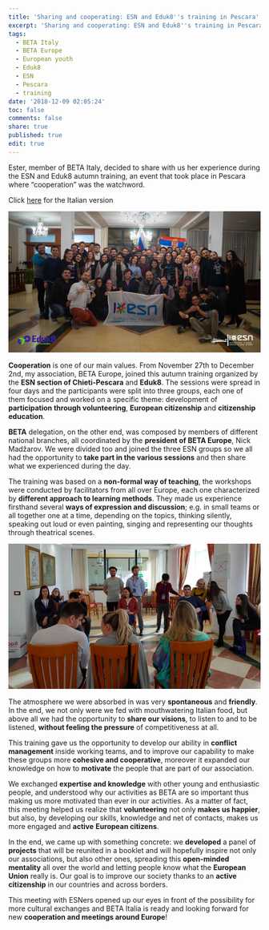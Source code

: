 ```yaml
---
title: 'Sharing and cooperating: ESN and Eduk8''s training in Pescara'
excerpt: 'Sharing and cooperating: ESN and Eduk8''s training in Pescara'
tags:
  - BETA Italy
  - BETA Europe
  - European youth
  - Eduk8
  - ESN
  - Pescara
  - training
date: '2018-12-09 02:05:24'
toc: false
comments: false
share: true
published: true
edit: true
---
```

Ester, member of BETA Italy, decided to share with us her experience during the ESN and Eduk8 autumn training, an event that took place in Pescara where “cooperation” was the watchword. 

Click [here](https://italy.beta-europe.org/2018/12/09/condivisione-e-cooperazione-il-training-di-esn-e-eduk8-a-pescara/) for the Italian version

![null](/assets/images/schermata-2018-12-09-alle-13.41.11.png)

**Cooperation** is one of our main values. From November 27th to December 2nd, my association, BETA Europe,  joined this autumn training organized by the **ESN section of Chieti-Pescara** and **Eduk8**. The sessions were spread in four days and the participants were split into three groups,  each one of them focused and worked on a specific theme: development of **participation through volunteering**, **European citizenship** and **citizenship education**.  

**BETA** delegation, on the other end, was composed by members of different national branches, all coordinated by the **president of BETA Europe**, Nick Madžarov. We were divided too and joined the three ESN groups so we all had the opportunity to **take part in the various sessions** and then share what we experienced during the day. 

The training was based on a **non-formal way of teaching**, the workshops were conducted by facilitators from all over Europe, each one characterized by **different approach to learning methods**. They made us experience firsthand several **ways of expression and discussion**; e.g. in small teams or all together one at a time, depending on the topics, thinking silently, speaking out loud or even painting, singing and representing our thoughts through theatrical scenes.

![null](/assets/images/schermata-2018-12-09-alle-13.48.50.png)

The atmosphere we were absorbed in was very **spontaneous** and **friendly**. In the end, we not only were we fed with mouthwatering Italian food, but above all we had the opportunity to **share our visions**, to listen to and to be listened, **without feeling the pressure** of competitiveness at all.

This training gave us the opportunity to develop our ability in **conflict management** inside working teams, and to improve our capability to make these groups more **cohesive and cooperative**, moreover it expanded our knowledge on how to **motivate** the people that are part of our association. 

We exchanged **expertise and knowledge** with other young and enthusiastic people, and understood why our activities as BETA are so important thus making us more motivated than ever in our activities. As a matter of fact, this meeting helped us realize that **volunteering** not only **makes us happier**, but also, by developing our skills, knowledge and net of contacts, makes us more engaged and **active** **European citizens**.

In the end, we came up with something concrete: we **developed** a panel of **projects** that will be reunited in a booklet and will hopefully inspire not only our associations, but also other ones, spreading this **open-minded mentality** all over the world and letting people know what the **European Union** really is. Our goal is to improve our society thanks to an **active citizenship** in our countries and across borders.

This meeting with ESNers opened up our eyes in front of the possibility for more cultural exchanges and BETA Italia is ready and looking forward for new **cooperation and meetings around Europe**!
